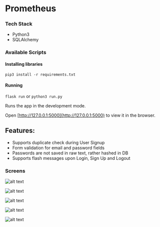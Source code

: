 
# Prometheus 


### Tech Stack
* Python3
* SQLAlchemy

### Available Scripts


#### Installing libraries
 `pip3 install -r requirements.txt`
#### Running
`flask run` or `python3 run.py`
 
Runs the app in the development mode.

Open [http://127.0.0.1:5000](http://127.0.0.1:5000) to view it in the browser.


## Features:
* Supports duplicate check during User Signup
* Form validation for email and password fields
* Passwords are not saved in raw text, rather hashed in DB
* Supports flash messages upon Login, Sign Up and Logout

### Screens

![alt text](https://ibb.co/SJZ2hwJ)

![alt text](https://ibb.co/f4sW02B)

![alt text](https://ibb.co/9NySLr7)

![alt text](https://ibb.co/7gLnT29)

![alt text](https://ibb.co/mvw2HKJ)
